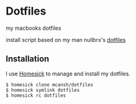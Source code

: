 # Dotfiles

my macbooks dotfiles

install script based on my man nullbrx's [dotfiles](https://github.com/nullbrx/dotfiles)

## Installation

I use [Homesick](https://github.com/technicalpickles/homesick) to manage and install my dotfiles.

```
$ homesick clone mcansh/dotfiles
$ homesick symlink dotfiles
$ homesick rc dotfiles
```
